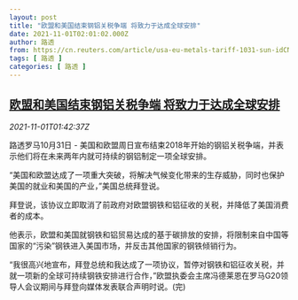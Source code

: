 ```yaml
---
layout: post
title: "欧盟和美国结束钢铝关税争端 将致力于达成全球安排"
date: 2021-11-01T02:01:02.000Z
author: 路透
from: https://cn.reuters.com/article/usa-eu-metals-tariff-1031-sun-idCNKBS2HM0UG
tags: [ 路透 ]
categories: [ 路透 ]
---
```

<!--1635732062000-->
[欧盟和美国结束钢铝关税争端 将致力于达成全球安排](https://cn.reuters.com/article/usa-eu-metals-tariff-1031-sun-idCNKBS2HM0UG)
------

<div>
<div><i>2021-11-01T01:42:37Z</i></div><p>路透罗马10月31日 - 美国和欧盟周日宣布结束2018年开始的钢铝关税争端，并表示他们将在未来两年内就可持续的钢铝制定一项全球安排。</p><p>“美国和欧盟达成了一项重大突破，将解决气候变化带来的生存威胁，同时也保护美国的就业和美国的产业，”美国总统拜登说。</p><p>拜登说，该协议立即取消了前政府对欧盟钢铁和铝征收的关税，并降低了美国消费者的成本。</p><p>他表示，欧盟和美国就钢铁和铝贸易达成的基于碳排放的安排，将限制来自中国等国家的“污染”钢铁进入美国市场，并反击其他国家的钢铁倾销行为。</p><p>“我很高兴地宣布，拜登总统和我达成了一项协议，暂停对钢铁和铝征收关税，并就一项新的全球可持续钢铁安排进行合作，”欧盟执委会主席冯德莱恩在罗马G20领导人会议期间与拜登向媒体发表联合声明时说。(完)</p>
</div>
